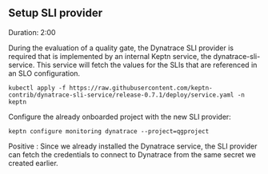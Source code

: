## Setup SLI provider
Duration: 2:00

During the evaluation of a quality gate, the Dynatrace SLI provider is required that is implemented by an internal Keptn service, the dynatrace-sli-service. This service will fetch the values for the SLIs that are referenced in an SLO configuration.

```
kubectl apply -f https://raw.githubusercontent.com/keptn-contrib/dynatrace-sli-service/release-0.7.1/deploy/service.yaml -n keptn
```

Configure the already onboarded project with the new SLI provider:

```
keptn configure monitoring dynatrace --project=qgproject
```

Positive
: Since we already installed the Dynatrace service, the SLI provider can fetch the credentials to connect to Dynatrace from the same secret we created earlier.